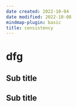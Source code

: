 ```yaml
---
date created: 2022-10-04
date modified: 2022-10-08
mindmap-plugin: basic
title: consistency
---
```


# dfg

## Sub title

## Sub title